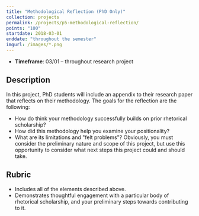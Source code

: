 ```yaml
---
title: "Methodological Reflection (PhD Only)"
collection: projects
permalink: /projects/p5-methodological-reflection/
points: "100"
startdate: 2018-03-01
enddate: "throughout the semester"
imgurl: /images/*.png
---
```


<ul class="project-top-info">
  <li>
    <b>Timeframe</b>: 03/01 &ndash; throughout research project</li>
</ul>

## Description

In this project, PhD students will include an appendix to their research paper that reflects on their methodology. The goals for the reflection are the following:

- How do think your methodology successfully builds on prior rhetorical scholarship?
- How did this methodology help you examine your positionality?
- What are its limitations and "felt problems"? Obviously, you must consider the preliminary nature and scope of this project, but use this opportunity to consider what next steps this project could and should take.

## Rubric

- Includes all of the elements described above.
- Demonstrates thoughtful engagement with a particular body of rhetorical scholarship, and your preliminary steps towards contributing to it.
